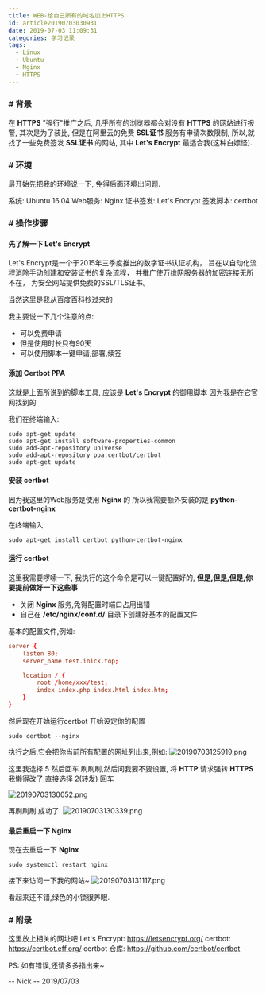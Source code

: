 ```yaml
---
title: WEB-给自己所有的域名加上HTTPS
id: article20190703030931
date: 2019-07-03 11:09:31
categories: 学习记录
tags: 
  - Linux
  - Ubuntu
  - Nginx
  - HTTPS
---
```


### # 背景
在 **HTTPS** "强行"推广之后,
几乎所有的浏览器都会对没有 **HTTPS** 的网站进行报警,
其次是为了装比,
但是在阿里云的免费 **SSL证书** 服务有申请次数限制,
所以,就找了一些免费签发 **SSL证书** 的网站,
其中 **Let's Encrypt** 最适合我(这种白嫖怪).

<!--more-->

### # 环境
最开始先把我的环境说一下,
免得后面环境出问题.

系统: Ubuntu 16.04
Web服务: Nginx
证书签发: Let's Encrypt
签发脚本: certbot


### # 操作步骤
#### 先了解一下 Let's Encrypt
Let's Encrypt是一个于2015年三季度推出的数字证书认证机构，
旨在以自动化流程消除手动创建和安装证书的复杂流程，
并推广使万维网服务器的加密连接无所不在，
为安全网站提供免费的SSL/TLS证书。

当然这里是我从百度百科抄过来的

我主要说一下几个注意的点:
  - 可以免费申请
  - 但是使用时长只有90天
  - 可以使用脚本一键申请,部署,续签


#### 添加 Certbot PPA 
这就是上面所说到的脚本工具,
应该是 **Let's Encrypt** 的御用脚本
因为我是在它官网找到的

我们在终端输入:
``` shell
sudo apt-get update
sudo apt-get install software-properties-common
sudo add-apt-repository universe
sudo add-apt-repository ppa:certbot/certbot
sudo apt-get update
```

#### 安装 certbot
因为我这里的Web服务是使用 **Nginx** 的
所以我需要额外安装的是 **python-certbot-nginx** 

在终端输入:
``` shell
sudo apt-get install certbot python-certbot-nginx 
```


#### 运行 certbot 
这里我需要啰嗦一下,
我执行的这个命令是可以一键配置好的,
**但是,但是,但是,你要提前做好一下这些事**
  - 关闭 **Nginx** 服务,免得配置时端口占用出错
  - 自己在 **/etc/nginx/conf.d/** 目录下创建好基本的配置文件

基本的配置文件,例如:
``` conf
server {
    listen 80;
    server_name test.inick.top;

    location / {
        root /home/xxx/test;
        index index.php index.html index.htm;
    }
}
```
然后现在开始运行certbot
开始设定你的配置

``` shell
sudo certbot --nginx
```
执行之后,它会把你当前所有配置的网址列出来,例如:
![20190703125919.png](https://i.loli.net/2019/07/03/5d1c362a53a1968997.png)

这里我选择 5 
然后回车
刷刷刷,然后问我要不要设置,
将 **HTTP** 请求强转 **HTTPS**
我懒得改了,直接选择 2(转发) 回车

![20190703130052.png](https://i.loli.net/2019/07/03/5d1c36858b12087848.png)

再刷刷刷,成功了.
![20190703130339.png](https://i.loli.net/2019/07/03/5d1c372b749f646017.png)


#### 最后重启一下 Nginx
现在去重启一下 **Nginx**
``` shell
sudo systemctl restart nginx
```

接下来访问一下我的网站~
![20190703131117.png](https://i.loli.net/2019/07/03/5d1c38f56336a78759.png)

看起来还不错,绿色的小锁很养眼.

### # 附录

这里放上相关的网址吧
Let's Encrypt: https://letsencrypt.org/
certbot: https://certbot.eff.org/
certbot 仓库: https://github.com/certbot/certbot


PS:
  如有错误,还请多多指出来~

-- Nick
-- 2019/07/03

